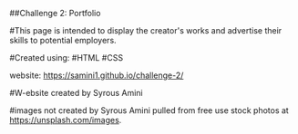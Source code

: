 ##Challenge 2: Portfolio

#This page is intended to display the creator's works and advertise their skills to potential employers.

#Created using:
#HTML
#CSS

website: https://samini1.github.io/challenge-2/

#W-ebsite created by Syrous Amini

#images not created by Syrous Amini pulled from free use stock photos at https://unsplash.com/images.